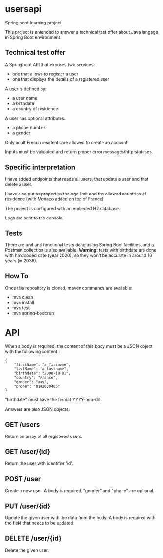 # usersapi
Spring boot learning project.

This project is entended to answer a technical test offer about Java langage in Spring Boot environment.

## Technical test offer
A Springboot API that exposes two services:
 - one that allows to register a user
 - one that displays the details of a registered user

A user is defined by:
 - a user name
 - a birthdate
 - a country of residence

A user has optional attributes:
 - a phone number
 - a gender

Only adult French residents are allowed to create an account!

Inputs must be validated and return proper error messages/http statuses.

## Specific interpretation
I have added endpoints that reads all users, that update a user and that delete a user.

I have also put as properties the age limit and the allowed countries of residence (with Monaco added on top of France).

The project is configured with an embeded H2 database.

Logs are sent to the console.

## Tests
There are unit and functional tests done using Spring Boot facilities, and a Postman collection is also available.
**Warning**: tests with birthdate are done with hardcoded date (year 2020), so they won't be accurate in around 16 years (in 2038).

## How To
Once this repository is cloned, maven commands are available:
- mvn clean
- mvn install
- mvn test
- mvn spring-boot:run

# API
When a body is required, the content of this body must be a JSON object with the following content :
```
{
    "firstName": "a_firsname",
    "lastName": "a_lastname",
    "birthdate": "2000-10-01",
    "country": "France",
    "gender": "any",
    "phone": "0102030405"
}
```
"birthdate" must have the format YYYY-mm-dd.

Answers are also JSON objects.

## GET /users
Return an array of all registered users.
## GET /user/{id}
Return the user with identifier 'id'.
## POST /user
Create a new user.
A body is required, "gender" and "phone" are optional.

## PUT /user/{id}
Update the given user with the data from the body.
A body is required with the field that needs to be updated.

## DELETE /user/{id}
Delete the given user.
